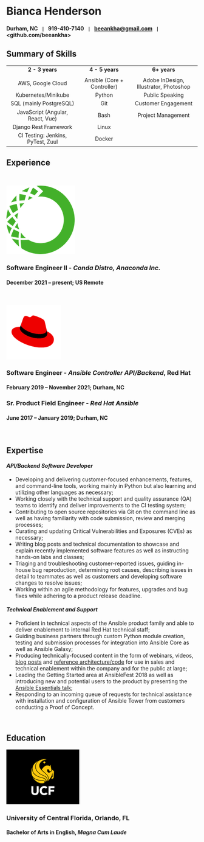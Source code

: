 # Bianca Henderson

#### Durham, NC  &nbsp; `|`  &nbsp; 919-410-7140  &nbsp; `|`  &nbsp; <beeankha@gmail.com>  &nbsp; `|`  &nbsp; <github.com/beeankha>

## Summary of Skills

|               |                |                               |
|:----------------------------------:|:-------------------------------:|:---------------------------------------:|
|  **2 - 3 years**                   | **4 - 5 years**                 | **6+ years**                            |
|               |                |                               |
| AWS, Google Cloud                  | Ansible (Core + Controller)     | Adobe InDesign, Illustrator, Photoshop  |
| Kubernetes/Minikube                | Python                          | Public Speaking                         |
| SQL (mainly PostgreSQL)            | Git                             | Customer Engagement                     |
| JavaScript (Angular, React, Vue)   | Bash                            | Project Management                      |
| Django Rest Framework              | Linux                           |                                         |
| CI Testing: Jenkins, PyTest, Zuul  | Docker                          |                                         |


## Experience

&nbsp;

[![anaconda](/images/anaconda.png)](https://www.anaconda.com/)

### **Software Engineer II** -  _Conda Distro, Anaconda Inc._
#### December 2021 – present; US Remote

&nbsp;

[![redhat](/images/redhat.png)](https://www.redhat.com/en)

### **Software Engineer** - _Ansible Controller API/Backend_, Red Hat
#### February 2019 – November 2021; Durham, NC

### **Sr. Product Field Engineer** - _Red Hat Ansible_
#### June 2017 – January 2019; Durham, NC

&nbsp;

## Expertise

#### _API/Backend Software Developer_
- Developing and delivering customer-focused enhancements, features, and command-line tools, working mainly in Python but also learning and utilizing other languages as necessary;
- Working closely with the technical support and quality assurance (QA) teams to identify and deliver improvements to the CI testing system;
- Contributing to open source repositories via Git on the command line as well as having familiarity with code submission, review and merging processes;
- Curating and updating Critical Vulnerabilities and Exposures (CVEs) as necessary;
- Writing blog posts and technical documentation to showcase and explain recently implemented software features as well as instructing hands-on labs and classes;
- Triaging and troubleshooting customer-reported issues, guiding in-house bug reproduction, determining root causes, describing issues in detail to teammates as well as customers and developing software changes to resolve issues;
- Working within an agile methodology for  features, upgrades and bug fixes while adhering to a product release deadline.

#### _Technical Enablement and Support_
- Proficient in technical aspects of the Ansible product family and able to deliver enablement to internal Red Hat technical staff;
- Guiding business partners through custom Python module creation, testing and submission processes for integration into Ansible Core as well as Ansible Galaxy;
- Producing technically-focused content in the form of webinars, videos, [blog posts](https://www.ansible.com/blog/author/bianca-henderson) and [reference architecture/code](https://github.com/Ansible-Getting-Started) for use in sales and technical enablement within the company and for the public at large;
- Leading the Getting Started area at AnsibleFest 2018 as well as introducing new and potential users to the product by presenting the [Ansible Essentials talk](https://www.ansible.com/ansible-essentials-austin);
- Responding to an incoming queue of requests for technical assistance with installation and configuration of Ansible Tower from customers conducting a Proof of Concept.

&nbsp;

## Education
[![ucf](/images/ucf.png)](http://www.ucf.edu/)

### University of Central Florida, Orlando, FL
#### Bachelor of Arts in English, _Magna Cum Laude_
